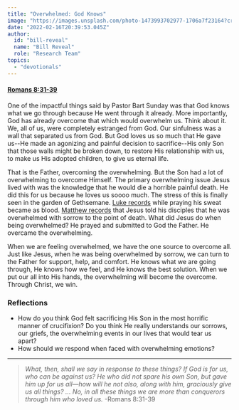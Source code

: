 ```yaml
---
title: "Overwhelmed: God Knows"
image: "https://images.unsplash.com/photo-1473993702977-1706a7f23164?crop=entropy&cs=srgb&fm=jpg&ixid=Mnw5NjYxfDB8MXxzZWFyY2h8MTB8fFRydXRofGVufDB8fHx8MTYxODIzNjM3Mw&ixlib=rb-1.2.1&q=85"
date: "2022-02-16T20:39:53.045Z"
author:
  id: "bill-reveal"
  name: "Bill Reveal"
  role: "Research Team"
topics:
  - "devotionals"
---
```

#### [Romans 8:31-39][rom]

One of the impactful things said by Pastor Bart Sunday was that God knows what we go through because He went through it already. More importantly, God has already overcome that which would overwhelm us. Think about it. We, all of us, were completely estranged from God. Our sinfulness was a wall that separated us from God. But God loves us so much that He gave us--He made an agonizing and painful decision to sacrifice--His only Son that those walls might be broken down, to restore His relationship with us, to make us His adopted children, to give us eternal life.

That is the Father, overcoming the overwhelming. But the Son had a lot of overwhelming to overcome Himself. The primary overwhelming issue Jesus lived with was the knowledge that he would die a horrible painful death. He did this for us because he loves us soooo much. The stress of this is finally seen in the garden of Gethsemane. [Luke records][geth] while praying his sweat became as blood. [Matthew records][sorrow] that Jesus told his disciples that he was overwhelmed with sorrow to the point of death. What did Jesus do when being overwhelmed? He prayed and submitted to God the Father. He overcame the overwhelming.

When we are feeling overwhelmed, we have the one source to overcome all. Just like Jesus, when he was being overwhelmed by sorrow, we can turn to the Father for support, help, and comfort. He knows what we are going through, He knows how we feel, and He knows the best solution. When we put our all into His hands, the overwhelming will become the overcome. Through Christ, we win.

### Reflections
- How do you think God felt sacrificing His Son in the most horrific manner of crucifixion? Do you think He really understands our sorrows, our griefs, the overwhelming events in our lives that would tear us apart?
- How should we respond when faced with overwhelming emotions?

----

> _What, then, shall we say in response to these things? If God is for us, who can be against us? He who did not spare his own Son, but gave him up for us all—how will he not also, along with him, graciously give us all things? ... No, in all these things we are more than conquerors through him who loved us._ -Romans 8:31-39

[geth]: https://biblehub.com/luke/22-44.htm
[sorrow]: https://biblehub.com/matthew/26-38.htm
[rom]: https://biblehub.com/context/romans/8-31.htm
